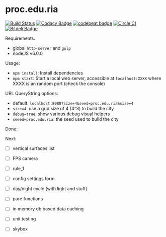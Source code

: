 # proc.edu.ria

[![Build Status](https://travis-ci.org/lagora/proc.edu.ria.svg?branch=develop)](https://travis-ci.org/lagora/proc.edu.ria)  [![Codacy Badge](https://api.codacy.com/project/badge/Grade/d646c02d254b4e7c8796d0b07b5af6df)](https://www.codacy.com/app/lagora-franck/proc-edu-ria?utm_source=github.com&amp;utm_medium=referral&amp;utm_content=lagora/proc.edu.ria&amp;utm_campaign=Badge_Grade) [![codebeat badge](https://codebeat.co/badges/e17462cd-0b23-40c1-9fb3-273ba3f0430a)](https://codebeat.co/projects/github-com-lagora-proc-edu-ria) [![Circle CI](https://circleci.com/gh/lagora/proc.edu.ria.svg?style=svg)](https://circleci.com/gh/lagora/proc.edu.ria) [![Bitdeli Badge](https://d2weczhvl823v0.cloudfront.net/lagora/proc.edu.ria/trend.png)](https://bitdeli.com/free "Bitdeli Badge")

Requirements:

- global `http-server` and `gulp`
- nodeJS v6.0.0

Usage:

- `npm install`: Install dependencies
- `npm start`: Start a local web server, accessible at `localhost:XXXX` where XXXX is an random port (check the console)

URL QueryString options:

- default: `localhost:8080?size=4&seed=proc.edu.ria&size=4`
- `size=4`: use a grid size of 4 (4^3) to build the city
- `debug=true`: show various debug visual helpers
- `seeed=proc.edu.ria`: the seed used to build the city

Done:


Next:
- [ ] vertical surfaces list
- [ ] FPS camera
- [ ] rule_1
- [ ] config settings form
- [ ] day/night cycle (with light and stuff)
- [ ] pure functions
- [ ] in memory db based data caching
- [ ] unit testing
- [ ] skybox



